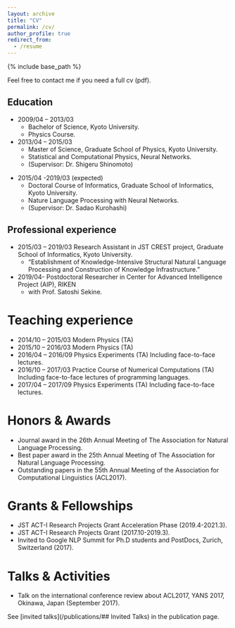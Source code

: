 ```yaml
---
layout: archive
title: "CV"
permalink: /cv/
author_profile: true
redirect_from:
  - /resume
---
```


{% include base_path %}

Feel free to contact me if you need a full cv (pdf).

## Education

* 2009/04 – 2013/03
  * Bachelor of Science, Kyoto University.
  * Physics Course.
* 2013/04 – 2015/03
  * Master of Science, Graduate School of Physics, Kyoto University.
  - Statistical and Computational Physics, Neural Networks.
  - (Supervisor: Dr. Shigeru Shinomoto)
- 2015/04 -2019/03 (expected)
  - Doctoral Course of Informatics, Graduate School of Informatics, Kyoto University.
  - Nature Language Processing with Neural Networks.
  - (Supervisor: Dr. Sadao Kurohashi)


## Professional experience

- 2015/03 – 2019/03
Research Assistant in JST CREST project, Graduate School of Informatics, Kyoto University.
  - “Establishment of Knowledge-Intensive Structural Natural Language Processing and Construction of Knowledge Infrastructure.”
- 2019/04-
Postdoctoral Researcher in Center for Advanced Intelligence Project (AIP), RIKEN
  - with Prof. Satoshi Sekine.

# Teaching experience

- 2014/10 – 2015/03
Modern Physics (TA)
- 2015/10 – 2016/03
Modern Physics (TA)
- 2016/04 – 2016/09
Physics Experiments (TA)
Including face-to-face lectures.
- 2016/10 – 2017/03
Practice Course of Numerical Computations (TA)
Including face-to-face lectures of programming languages.
- 2017/04 – 2017/09
Physics Experiments (TA)
Including face-to-face lectures.

# Honors & Awards

- Journal award in the 26th Annual Meeting of The Association for Natural Language Processing.
- Best paper award in the 25th Annual Meeting of The Association for Natural Language Processing.
- Outstanding papers in the 55th Annual Meeting of the Association for Computational Linguistics (ACL2017).

# Grants & Fellowships

- JST ACT-I Research Projects Grant Acceleration Phase (2019.4-2021.3).
- JST ACT-I Research Projects Grant (2017.10-2019.3).
- Invited to Google NLP Summit for Ph.D students and PostDocs, Zurich,
Switzerland (2017).

# Talks & Activities

- Talk on the international conference review about ACL2017, YANS 2017, Okinawa, Japan (September 2017).

See [invited talks](/publications/## Invited Talks) in the publication page.
